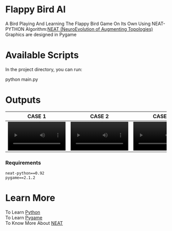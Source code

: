 # Flappy Bird AI
A Bird Playing And Learning The Flappy Bird Game On Its Own Using NEAT-PYTHON
Algorithm:[NEAT (NeuroEvolution of Augmenting Topologies)](https://www.nltk.org)\
Graphics are designed in Pygame

# Available Scripts
In the project directory, you can run:

python main.py

# Outputs
| CASE 1 | CASE 2| CASE 3|
| -------------------------------------------| -------------------------------------------| ------------------------------|
| <video src='./assets/case1.mp4' width=180></video> | <video src='./assets/case2.mp4' width=180></video> |<video src='./assets/case2.mp4' width=180></video>|

### Requirements
```
neat-python==0.92
pygame==2.1.2
```

# Learn More
To Learn [Python](https://www.python.org/doc/)\
To Learn [Pygame](https://www.pygame.org/news)\
To Know More About [NEAT](https://neat-python.readthedocs.io/en/latest/)

